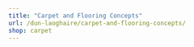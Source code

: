 ```yaml
---
title: "Carpet and Flooring Concepts"
url: /dun-laoghaire/carpet-and-flooring-concepts/
shop: carpet
---
```

